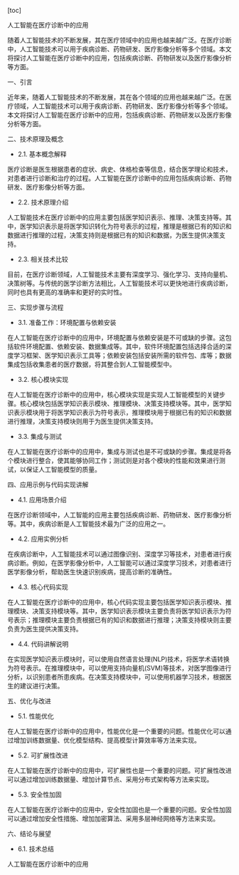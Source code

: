 
[toc]                    
                
                
人工智能在医疗诊断中的应用

随着人工智能技术的不断发展，其在医疗领域中的应用也越来越广泛。在医疗诊断中，人工智能技术可以用于疾病诊断、药物研发、医疗影像分析等多个领域。本文将探讨人工智能在医疗诊断中的应用，包括疾病诊断、药物研发以及医疗影像分析等方面。

一、引言

近年来，随着人工智能技术的不断发展，其在各个领域的应用也越来越广泛。在医疗领域，人工智能技术可以用于疾病诊断、药物研发、医疗影像分析等多个领域。本文将探讨人工智能在医疗诊断中的应用，包括疾病诊断、药物研发以及医疗影像分析等方面。

二、技术原理及概念

- 2.1. 基本概念解释

医疗诊断是医生根据患者的症状、病史、体格检查等信息，结合医学理论和技术，对患者进行诊断和治疗的过程。人工智能在医疗诊断中的应用包括疾病诊断、药物研发、医疗影像分析等方面。

- 2.2. 技术原理介绍

人工智能技术在医疗诊断中的应用主要包括医学知识表示、推理、决策支持等。其中，医学知识表示是将医学知识转化为符号表示的过程，推理是根据已有的知识和数据进行推理的过程，决策支持则是根据已有的知识和数据，为医生提供决策支持。

- 2.3. 相关技术比较

目前，在医疗诊断领域，人工智能技术主要有深度学习、强化学习、支持向量机、决策树等。与传统的医学诊断方法相比，人工智能技术可以更快地进行疾病诊断，同时也具有更高的准确率和更好的实时性。

三、实现步骤与流程

- 3.1. 准备工作：环境配置与依赖安装

在人工智能在医疗诊断中的应用中，环境配置与依赖安装是不可或缺的步骤。这包括软件环境配置、依赖安装、数据集成等。其中，软件环境配置包括选择合适的深度学习框架、医学知识表示工具等；依赖安装包括安装所需的软件包、库等；数据集成包括收集患者的医疗数据，将其整合到人工智能模型中。

- 3.2. 核心模块实现

在人工智能在医疗诊断中的应用中，核心模块实现是实现人工智能模型的关键步骤。核心模块包括医学知识表示模块、推理模块、决策支持模块等。其中，医学知识表示模块用于将医学知识表示为符号表示，推理模块用于根据已有的知识和数据进行推理，决策支持模块则用于为医生提供决策支持。

- 3.3. 集成与测试

在人工智能在医疗诊断中的应用中，集成与测试也是不可或缺的步骤。集成是将各个模块进行整合，使其能够协同工作；测试则是对各个模块的性能和效果进行测试，以保证人工智能模型的质量。

四、应用示例与代码实现讲解

- 4.1. 应用场景介绍

在医疗诊断领域中，人工智能的应用主要包括疾病诊断、药物研发、医疗影像分析等。其中，疾病诊断是人工智能技术最为广泛的应用之一。

- 4.2. 应用实例分析

在疾病诊断中，人工智能技术可以通过图像识别、深度学习等技术，对患者进行疾病诊断。例如，在医学影像分析中，人工智能可以通过深度学习技术，对患者进行医学影像分析，帮助医生快速识别疾病，提高诊断的准确性。

- 4.3. 核心代码实现

在人工智能在医疗诊断中的应用中，核心代码实现主要包括医学知识表示模块、推理模块、决策支持模块等。其中，医学知识表示模块主要负责将医学知识表示为符号表示；推理模块主要负责根据已有的知识和数据进行推理；决策支持模块则主要负责为医生提供决策支持。

- 4.4. 代码讲解说明

在实现医学知识表示模块时，可以使用自然语言处理(NLP)技术，将医学术语转换为符号表示。在推理模块中，可以使用支持向量机(SVM)等技术，对医学图像进行分析，以识别患者所患疾病。在决策支持模块中，可以使用机器学习技术，根据医生的建议进行决策。

五、优化与改进

- 5.1. 性能优化

在人工智能在医疗诊断中的应用中，性能优化是一个重要的问题。性能优化可以通过增加训练数据量、优化模型结构、提高模型计算效率等方法来实现。

- 5.2. 可扩展性改进

在人工智能在医疗诊断中的应用中，可扩展性也是一个重要的问题。可扩展性改进可以通过增加训练数据量、增加计算节点、采用分布式架构等方法来实现。

- 5.3. 安全性加固

在人工智能在医疗诊断中的应用中，安全性加固也是一个重要的问题。安全性加固可以通过增加安全性措施、增加加密算法、采用多层神经网络等方法来实现。

六、结论与展望

- 6.1. 技术总结

人工智能在医疗诊断中的应用

